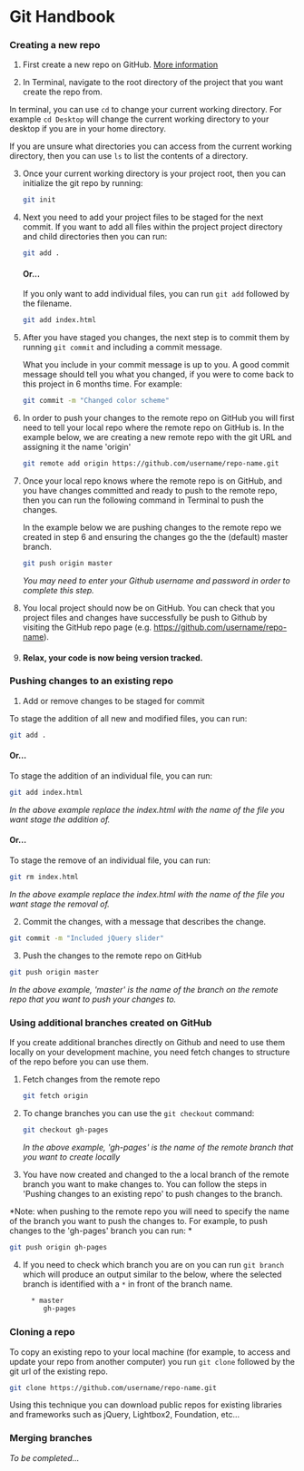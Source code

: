 # Git Handbook

### Creating a new repo
1. First create a new repo on GitHub. [More information](https://help.github.com/articles/create-a-repo)

2. In Terminal, navigate to the root directory of the project that you want create the repo from. 
    
  In terminal, you can use `cd` to change your current working directory. For example `cd Desktop` will change the current working directory to your desktop if you are in your home directory. 
    
  If you are unsure what directories you can access from the current working directory, then you can use `ls` to list the contents of a directory.

3. Once your current working directory is your project root, then you can initialize the git repo by running: 
	```sh
	git init
	```

4. Next you need to add your project files to be staged for the next commit. If you want to add all files within the project project directory and child directories then you can run:
	```sh
	git add .
	```
	#### Or...
	If you only want to add individual files, you can run `git add` followed by the filename. 
	```sh
	git add index.html
	```

5. After you have staged you changes, the next step is to commit them by running `git commit` and including a commit message. 

	What you include in your commit message is up to you. A good commit message should tell you what you changed, if you were to come back to this project in 6 months time. For example:
	```sh
	git commit -m "Changed color scheme"
	```

6. In order to push your changes to the remote repo on GitHub you will first need to tell your local repo where the remote repo on GitHub is. In the example below, we are creating a new remote repo with the git URL and assigning it the name 'origin'
	```sh
	git remote add origin https://github.com/username/repo-name.git
	```

7. Once your local repo knows where the remote repo is on GitHub, and you have changes committed and ready to push to the remote repo, then you can run the following command in Terminal to push the changes. 
  
	In the example below we are pushing changes to the remote repo we created in step 6 and ensuring the changes go the the (default) master branch.
	```sh
	git push origin master
	```
	*You may need to enter your Github username and password in order to complete this step.*

8. You local project should now be on GitHub. You can check that you project files and changes have successfully be push to Github by visiting the GitHub repo page (e.g. https://github.com/username/repo-name). 

9. #### Relax, your code is now being version tracked.

### Pushing changes to an existing repo
1. Add or remove changes to be staged for commit

  To stage the addition of all new and modified files, you can run:
  ```sh
  git add .
  ```
  #### Or...
  To stage the addition of an individual file, you can run:
  ```sh
  git add index.html
  ```
  *In the above example replace the index.html with the name of the file you want stage the addition of.*
  #### Or...
  To stage the remove of an individual file, you can run:
  ```sh
  git rm index.html
  ``` 
  *In the above example replace the index.html with the name of the file you want stage the removal of.*
  
2. Commit the changes, with a message that describes the change.
  ```sh
  git commit -m "Included jQuery slider"
  ```

3. Push the changes to the remote repo on GitHub
  ```sh
  git push origin master
  ```
  *In the above example, 'master' is the name of the branch on the remote repo that you want to push your changes to.*

### Using additional branches created on GitHub
If you create additional branches directly on Github and need to use them locally on your development machine, you need fetch changes to structure of the repo before you can use them.

1. Fetch changes from the remote repo
	```sh
	git fetch origin
	```

2. To change branches you can use the `git checkout` command:
	```sh
	git checkout gh-pages
	```
	*In the above example, 'gh-pages' is the name of the remote branch that you want to create locally*

3. You have now created and changed to the a local branch of the remote branch you want to make changes to. You can follow the steps in 'Pushing changes to an existing repo' to push changes to the branch.

  *Note: when pushing to the remote repo you will need to specify the name of the branch you want to push the changes to. For example, to push changes to the 'gh-pages' branch you can run: *
  ```sh
  git push origin gh-pages
  ```

4. If you need to check which branch you are on you can run `git branch` which will produce an output similar to the below, where the selected branch is identified with a `*` in front of the branch name.
	```sh
	  * master
	     gh-pages
	```

### Cloning a repo
To copy an existing repo to your local machine (for example, to access and update your repo from another computer) you run `git clone` followed by the git url of the existing repo.

```sh
git clone https://github.com/username/repo-name.git
```

Using this technique you can download public repos for existing libraries and frameworks such as jQuery, Lightbox2, Foundation, etc...

### Merging branches
*To be completed...*